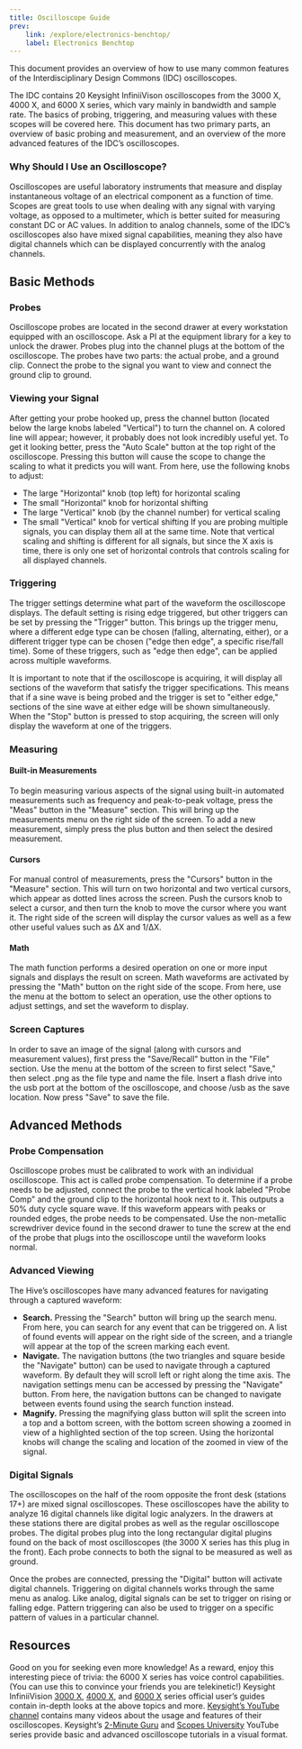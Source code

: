 ```yaml
---
title: Oscilloscope Guide
prev: 
    link: /explore/electronics-benchtop/
    label: Electronics Benchtop
---
```


This document provides an overview of how to use many common features of the Interdisciplinary Design Commons (IDC) oscilloscopes. 

The IDC contains 20 Keysight InfiniiVison oscilloscopes from the 3000 X, 4000 X, and 6000 X series, which vary mainly in bandwidth and sample rate. The basics of probing, triggering, and measuring values with these scopes will be covered here. This document has two primary parts, an overview of basic probing and measurement, and an overview of the more advanced features of the IDC’s oscilloscopes.

### Why Should I Use an Oscilloscope?

Oscilloscopes are useful laboratory instruments that measure and display instantaneous voltage of an electrical component as a function of time. Scopes are great tools to use when dealing with any signal with varying voltage, as opposed to a multimeter, which is better suited for measuring constant DC or AC values. In addition to analog channels, some of the IDC’s oscilloscopes also have mixed signal capabilities, meaning they also have digital channels which can be displayed concurrently with the analog channels.

## Basic Methods

### Probes

Oscilloscope probes are located in the second drawer at every workstation equipped with an oscilloscope. Ask a PI at the equipment library for a key to unlock the drawer. Probes plug into the channel plugs at the bottom of the oscilloscope. The probes have two parts: the actual probe, and a ground clip. Connect the probe to the signal you want to view and connect the ground clip to ground.

### Viewing your Signal

After getting your probe hooked up, press the channel button (located below the large knobs labeled "Vertical") to turn the channel on. A colored line will appear; however, it probably does not look incredibly useful yet. To get it looking better, press the "Auto Scale" button at the top right of the oscilloscope. Pressing this button will cause the scope to change the scaling to what it predicts you will want.
From here, use the following knobs to adjust:
  * The large "Horizontal" knob (top left) for horizontal scaling
  * The small "Horizontal" knob for horizontal shifting
  * The large "Vertical" knob (by the channel number) for vertical scaling
  * The small "Vertical" knob for vertical shifting
If you are probing multiple signals, you can display them all at the same time. Note that vertical scaling and shifting is different for all signals, but since the X axis is time, there is only one set of horizontal controls that controls scaling for all displayed channels.

### Triggering
The trigger settings determine what part of the waveform the oscilloscope displays. The default setting is rising edge triggered, but other triggers can be set by pressing the "Trigger" button. This brings up the trigger menu, where a different edge type can be chosen (falling, alternating, either), or a different trigger type can be chosen ("edge then edge", a specific rise/fall time). Some of these triggers, such as "edge then edge", can be applied across multiple waveforms.

It is important to note that if the oscilloscope is acquiring, it will display all sections of the waveform that satisfy the trigger specifications. This means that if a sine wave is being probed and the trigger is set to "either edge," sections of the sine wave at either edge will be shown simultaneously. When the "Stop" button is pressed to stop acquiring, the screen will only display the waveform at one of the triggers.


### Measuring
#### Built-in Measurements
To begin measuring various aspects of the signal using built-in automated measurements such as frequency and peak-to-peak voltage, press the "Meas" button in the "Measure" section. This will bring up the measurements menu on the right side of the screen. To add a new measurement, simply press the plus button and then select the desired measurement.

#### Cursors
For manual control of measurements, press the "Cursors" button in the "Measure" section. This will turn on two horizontal and two vertical cursors, which appear as dotted lines across the screen. Push the cursors knob to select a cursor, and then turn the knob to move the cursor where you want it. The right side of the screen will display the cursor values as well as a few other useful values such as ΔX and 1/ΔX.

#### Math
The math function performs a desired operation on one or more input signals and displays the result on screen. Math waveforms are activated by pressing the "Math" button on the right side of the scope. From here, use the menu at the bottom to select an operation, use the other options to adjust settings, and set the waveform to display.


### Screen Captures
In order to save an image of the signal (along with cursors and measurement values), first press the "Save/Recall" button in the "File" section. Use the menu at the bottom of the screen to first select "Save," then select .png as the file type and name the file. Insert a flash drive into the usb port at the bottom of the oscilloscope, and choose /usb as the save location. Now press "Save" to save the file.

## Advanced Methods

### Probe Compensation
Oscilloscope probes must be calibrated to work with an individual oscilloscope. This act is called probe compensation. To determine if a probe needs to be adjusted, connect the probe to the vertical hook labeled "Probe Comp" and the ground clip to the horizontal hook next to it. This outputs a 50% duty cycle square wave. If this waveform appears with peaks or rounded edges, the probe needs to be compensated. Use the non-metallic screwdriver device found in the second drawer to tune the screw at the end of the probe that plugs into the oscilloscope until the waveform looks normal.

### Advanced Viewing

The Hive’s oscilloscopes have many advanced features for navigating through a captured waveform:
  * **Search.** Pressing the "Search" button will bring up the search menu. From here, you can search for any event that can be triggered on. A list of found events will appear on the right side of the screen, and a triangle will appear at the top of the screen marking each event.
  * **Navigate.** The navigation buttons (the two triangles and square beside the "Navigate" button) can be used to navigate through a captured waveform. By default they will scroll left or right along the time axis. The navigation settings menu can be accessed by pressing the "Navigate" button. From here, the navigation buttons can be changed to navigate between events found using the search function instead.
  * **Magnify.** Pressing the magnifying glass button will split the screen into a top and a bottom screen, with the bottom screen showing a zoomed in view of a highlighted section of the top screen. Using the horizontal knobs will change the scaling and location of the zoomed in view of the signal.

### Digital Signals

The oscilloscopes on the half of the room opposite the front desk (stations 17+) are mixed signal oscilloscopes. These oscilloscopes have the ability to analyze 16 digital channels like digital logic analyzers. In the drawers at these stations there are digital probes as well as the regular oscilloscope probes. The digital probes plug into the long rectangular digital plugins found on the back of most oscilloscopes (the 3000 X series has this plug in the front). Each probe connects to both the signal to be measured as well as ground.

Once the probes are connected, pressing the "Digital" button will activate digital channels. Triggering on digital channels works through the same menu as analog. Like analog, digital signals can be set to trigger on rising or falling edge. Pattern triggering can also be used to trigger on a specific pattern of values in a particular channel.

## Resources

Good on you for seeking even more knowledge! As a reward, enjoy this interesting piece of trivia: the 6000 X series has voice control capabilities. (You can use this to convince your friends you are telekinetic!)
Keysight InfiniiVision [3000 X](https://literature.cdn.keysight.com/litweb/pdf/75019-97088.pdf?id=2014466), [4000 X](https://literature.cdn.keysight.com/litweb/pdf/54709-97072.pdf?id=2265134), and [6000 X](https://literature.cdn.keysight.com/litweb/pdf/54609-97035.pdf?id=2462019) series official user’s guides contain in-depth looks at the above topics and more.
[Keysight’s YouTube channel](https://www.youtube.com/user/KeysightOscilloscope) contains many videos about the usage and features of their oscilloscopes.
Keysight’s [2-Minute Guru](https://www.youtube.com/playlist?list=PLzHyxysSubUkc5nurngzgkd2ZxJsHdJAb) and [Scopes University](https://www.youtube.com/playlist?list=PLzHyxysSubUnQnk5Sd6twoQ_HHaf2EWnf) YouTube series provide basic and advanced oscilloscope tutorials in a visual format.



